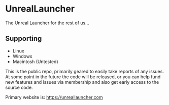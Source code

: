 # UnrealLauncher
The Unreal Launcher for the rest of us...

## Supporting
- Linux
- Windows 
- Macintosh (Untested)

This is the public repo, primarily geared to easily take reports of any issues.   
At some point in the future the code will be released, or you can help fund new features and issues via membership and also get early access to the source code.

Primary website is: https://unreallauncher.com
